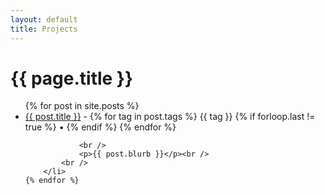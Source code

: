 ```yaml
---
layout: default
title: Projects
---
```

<h1>{{ page.title }}</h1>
<ul class="posts">
	{% for post in site.posts %}
			<li>
				<a href="{{ post.url }}" title="{{ post.title }}">{{ post.title }}</a> - 
				{% for tag in post.tags %}
					{{ tag }}
					{% if forloop.last != true %}
					• 
					{% endif %}
				{% endfor %}
				
				<br />
				<p>{{ post.blurb }}</p><br />
			<br />
		</li>
	{% endfor %}
</ul>